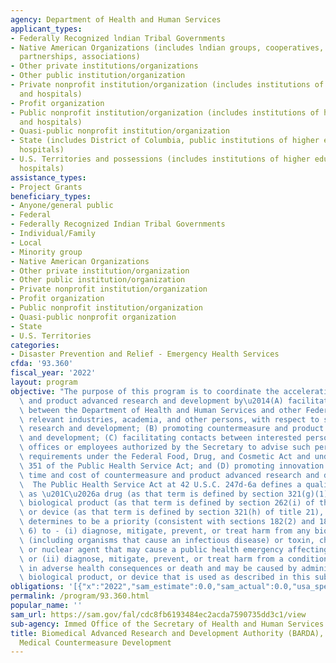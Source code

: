 ```yaml
---
agency: Department of Health and Human Services
applicant_types:
- Federally Recognized lndian Tribal Governments
- Native American Organizations (includes lndian groups, cooperatives, corporations,
  partnerships, associations)
- Other private institutions/organizations
- Other public institution/organization
- Private nonprofit institution/organization (includes institutions of higher education
  and hospitals)
- Profit organization
- Public nonprofit institution/organization (includes institutions of higher education
  and hospitals)
- Quasi-public nonprofit institution/organization
- State (includes District of Columbia, public institutions of higher education and
  hospitals)
- U.S. Territories and possessions (includes institutions of higher education and
  hospitals)
assistance_types:
- Project Grants
beneficiary_types:
- Anyone/general public
- Federal
- Federally Recognized Indian Tribal Governments
- Individual/Family
- Local
- Minority group
- Native American Organizations
- Other private institution/organization
- Other public institution/organization
- Private nonprofit institution/organization
- Profit organization
- Public nonprofit institution/organization
- Quasi-public nonprofit organization
- State
- U.S. Territories
categories:
- Disaster Prevention and Relief - Emergency Health Services
cfda: '93.360'
fiscal_year: '2022'
layout: program
objective: "The purpose of this program is to coordinate the acceleration of countermeasure\
  \ and product advanced research and development by\u2014(A) facilitating collaboration\
  \ between the Department of Health and Human Services and other Federal agencies,\
  \ relevant industries, academia, and other persons, with respect to such advanced\
  \ research and development; (B) promoting countermeasure and product advanced research\
  \ and development; (C) facilitating contacts between interested persons and the\
  \ offices or employees authorized by the Secretary to advise such persons regarding\
  \ requirements under the Federal Food, Drug, and Cosmetic Act and under section\
  \ 351 of the Public Health Service Act; and (D) promoting innovation to reduce the\
  \ time and cost of countermeasure and product advanced research and development.\
  \  The Public Health Service Act at 42 U.S.C. 247d-6a defines a qualified countermeasure\
  \ as \u201C\u2026a drug (as that term is defined by section 321(g)(1) of title 21),\
  \ biological product (as that term is defined by section 262(i) of this title),\
  \ or device (as that term is defined by section 321(h) of title 21), that the Secretary\
  \ determines to be a priority (consistent with sections 182(2) and 184(a) of title\
  \ 6) to - (i) diagnose, mitigate, prevent, or treat harm from any biological agent\
  \ (including organisms that cause an infectious disease) or toxin, chemical, radiological,\
  \ or nuclear agent that may cause a public health emergency affecting national security;\
  \ or (ii) diagnose, mitigate, prevent, or treat harm from a condition that may result\
  \ in adverse health consequences or death and may be caused by administering a drug,\
  \ biological product, or device that is used as described in this subparagraph\u201D"
obligations: '[{"x":"2022","sam_estimate":0.0,"sam_actual":0.0,"usa_spending_actual":206612976.16},{"x":"2023","sam_estimate":0.0,"sam_actual":0.0,"usa_spending_actual":1391186382.85},{"x":"2024","sam_estimate":0.0,"sam_actual":0.0,"usa_spending_actual":0.0}]'
permalink: /program/93.360.html
popular_name: ''
sam_url: https://sam.gov/fal/cdc8fb6193484ec2acda7590735dd3c1/view
sub-agency: Immed Office of the Secretary of Health and Human Services
title: Biomedical Advanced Research and Development Authority (BARDA), Biodefense
  Medical Countermeasure Development
---
```


